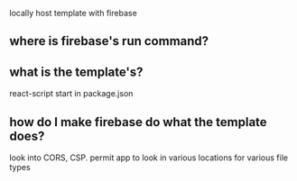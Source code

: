 locally host template with firebase
## where is firebase's run command?


## what is the template's?
react-script start in package.json

## how do I make firebase do what the template does?
look into CORS, CSP. permit app to look in various locations for various file types
